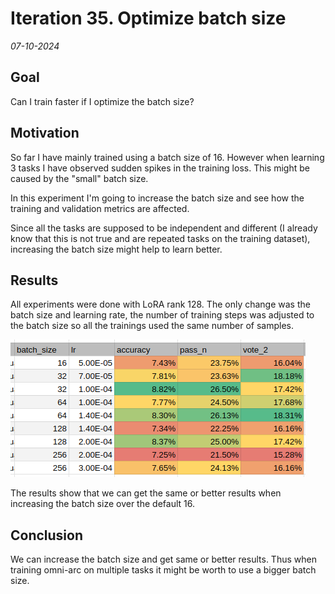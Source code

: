 # Iteration 35. Optimize batch size

_07-10-2024_

## Goal

Can I train faster if I optimize the batch size?

## Motivation

So far I have mainly trained using a batch size of 16. However when learning 3 tasks I have observed
sudden spikes in the training loss. This might be caused by the "small" batch size.

In this experiment I'm going to increase the batch size and see how the training and validation metrics
are affected.

Since all the tasks are supposed to be independent and different (I already know that this is not true and are repeated
tasks on the training dataset), increasing the batch size might help to learn better.

## Results

All experiments were done with LoRA rank 128. The only change was the batch size and learning rate, the number
of training steps was adjusted to the batch size so all the trainings used the same number of samples.

![validation results](res/2024-10-09-11-14-52.png)

The results show that we can get the same or better results when increasing the batch size over the
default 16.

## Conclusion

We can increase the batch size and get same or better results. Thus when training omni-arc on multiple
tasks it might be worth to use a bigger batch size.
